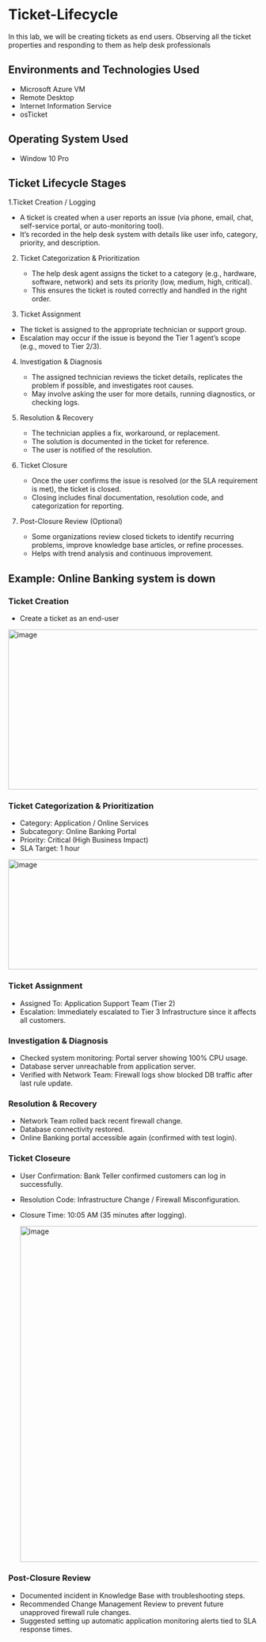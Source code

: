 # Ticket-Lifecycle


In this lab, we will be creating tickets as end users.
Observing all the ticket properties and responding to them as help desk professionals


## Environments and Technologies Used
  - Microsoft Azure VM
  - Remote Desktop
  - Internet Information Service
  - osTicket

## Operating System Used
  - Window 10 Pro

## Ticket Lifecycle Stages

1.Ticket Creation / Logging
  - A ticket is created when a user reports an issue (via phone, email, chat, self-service portal, or auto-monitoring tool).
  - It’s recorded in the help desk system with details like user info, category, priority, and description.

2. Ticket Categorization & Prioritization
   - The help desk agent assigns the ticket to a category (e.g., hardware, software, network) and sets its priority (low, medium, high, critical).
   - This ensures the ticket is routed correctly and handled in the right order.

3. Ticket Assignment
  - The ticket is assigned to the appropriate technician or support group.
  - Escalation may occur if the issue is beyond the Tier 1 agent’s scope (e.g., moved to Tier 2/3).

4. Investigation & Diagnosis
   - The assigned technician reviews the ticket details, replicates the problem if possible, and investigates root causes.
   - May involve asking the user for more details, running diagnostics, or checking logs.

5. Resolution & Recovery
   - The technician applies a fix, workaround, or replacement.
   - The solution is documented in the ticket for reference.
   - The user is notified of the resolution.

6. Ticket Closure
   - Once the user confirms the issue is resolved (or the SLA requirement is met), the ticket is closed.
   - Closing includes final documentation, resolution code, and categorization for reporting.

7. Post-Closure Review (Optional)
   - Some organizations review closed tickets to identify recurring problems, improve knowledge base articles, or refine processes.
   - Helps with trend analysis and continuous improvement.


## Example: Online Banking system is down
### Ticket Creation
  - Create a ticket as an end-user

  <img width="943" height="323" alt="image" src="https://github.com/user-attachments/assets/4be97223-0e21-4fd4-928d-672faaf0ff41" />



### Ticket Categorization & Prioritization
  - Category: Application / Online Services
  - Subcategory: Online Banking Portal
  - Priority: Critical (High Business Impact)
  - SLA Target: 1 hour

  <img width="940" height="222" alt="image" src="https://github.com/user-attachments/assets/03d1f0bb-3019-48e6-8377-4f0feed05875" />


### Ticket Assignment
  - Assigned To: Application Support Team (Tier 2)
  - Escalation: Immediately escalated to Tier 3 Infrastructure since it affects all customers.

### Investigation & Diagnosis
  - Checked system monitoring: Portal server showing 100% CPU usage.
  - Database server unreachable from application server.
  - Verified with Network Team: Firewall logs show blocked DB traffic after last rule update.

### Resolution & Recovery
  - Network Team rolled back recent firewall change.
  - Database connectivity restored.
  - Online Banking portal accessible again (confirmed with test login).


### Ticket Closeure
  - User Confirmation: Bank Teller confirmed customers can log in successfully.
  - Resolution Code: Infrastructure Change / Firewall Misconfiguration.
  - Closure Time: 10:05 AM (35 minutes after logging).

    <img width="967" height="678" alt="image" src="https://github.com/user-attachments/assets/e178d745-21ea-4bb1-a529-52535fcc2f8b" />


### Post-Closure Review
  - Documented incident in Knowledge Base with troubleshooting steps.
  - Recommended Change Management Review to prevent future unapproved firewall rule changes.
  - Suggested setting up automatic application monitoring alerts tied to SLA response times.




